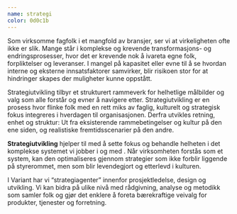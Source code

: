 ```yaml
---
name: strategi
color: 0d0c1b
---
```


<div class="bigText">

Som virksomme fagfolk i et mangfold av bransjer, ser vi at
virkeligheten ofte ikke er slik. Mange står i komplekse og krevende
transformasjons- og endringsprosesser, hvor det er krevende nok å
ivareta egne folk, forpliktelser og leveranser. I mangel på kapasitet
eller evne til å se hvordan interne og eksterne innsatsfaktorer
samvirker, blir risikoen stor for at hindringer skapes der muligheter
kunne oppstått.

</div>

<div class="wrapper">

Strategiutvikling tilbyr et strukturert rammeverk for helhetlige
målbilder og valg som alle forstår og evner å navigere etter.
Strategiutvikling er en prosess hvor flinke folk med en rett miks av
faglig, kulturelt og strategisk fokus integreres i hverdagen til
organisasjonen. Derfra utvikles retning, enhet og struktur: Ut fra
eksisterende rammebetingelser og kultur på den ene siden, og
realistiske fremtidsscenarier på den andre.

<strong>Strategiutvikling</strong> hjelper til med å sette fokus og
behandle helheten i det komplekse systemet vi jobber i og med . Når
virksomheten forstås som et system, kan den optimaliseres gjennom
strategier som ikke forblir liggende på styrerommet, men som blir
levendegjort og etterlevd i kulturen.

I Variant har vi “strategiagenter” innenfor prosjektledelse, design
og utvikling. Vi kan bidra på ulike nivå med rådgivning, analyse og
metodikk som samler folk og gjør det enklere å foreta bærekraftige
veivalg for produkter, tjenester og forretning.

</div>

